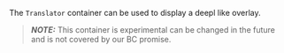 The `Translator` container can be used to display a deepl like overlay.

> **_NOTE:_** This container is experimental can be changed in the future and is not covered by our BC promise.
